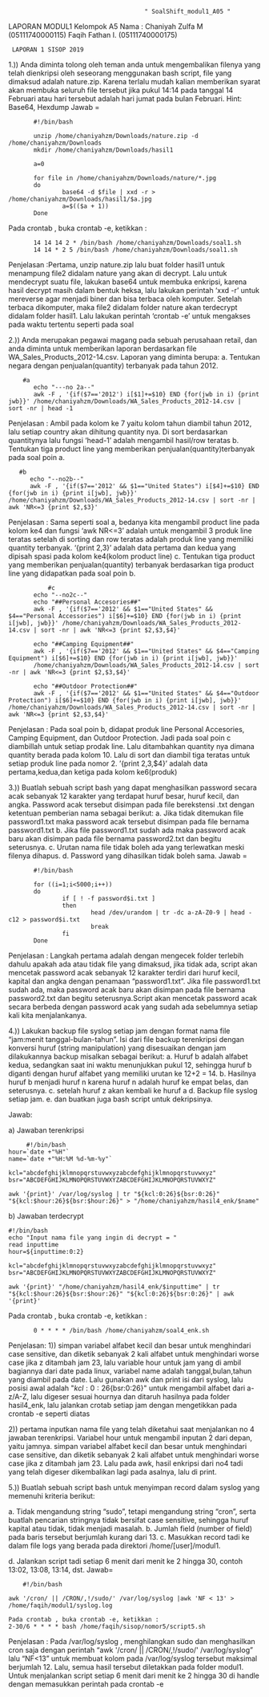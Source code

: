                                           " SoalShift_modul1_A05 "

LAPORAN MODUL1 Kelompok A5
Nama : Chaniyah Zulfa M (05111740000115)
       Faqih Fathan I.  (05111740000175)
       
     LAPORAN 1 SISOP 2019
1.)) Anda diminta tolong oleh teman anda untuk mengembalikan filenya yang telah
dienkripsi oleh seseorang menggunakan bash script, file yang dimaksud adalah
nature.zip. Karena terlalu mudah kalian memberikan syarat akan membuka seluruh
file tersebut jika pukul 14:14 pada tanggal 14 Februari atau hari tersebut adalah hari
jumat pada bulan Februari.
Hint: Base64, Hexdump
Jawab =
```
       #!/bin/bash

       unzip /home/chaniyahzm/Downloads/nature.zip -d /home/chaniyahzm/Downloads
       mkdir /home/chaniyahzm/Downloads/hasil1

       a=0

       for file in /home/chaniyahzm/Downloads/nature/*.jpg
       do
               base64 -d $file | xxd -r > /home/chaniyahzm/Downloads/hasil1/$a.jpg
               a=$(($a + 1))
       Done
```

Pada crontab , buka crontab -e, ketikkan :
```
       14 14 14 2 * /bin/bash /home/chaniyahzm/Downloads/soal1.sh
       14 14 * 2 5 /bin/bash /home/chaniyahzm/Downloads/soal1.sh
```
 Penjelasan :Pertama, unzip nature.zip lalu buat folder hasil1 untuk menampung file2 didalam nature yang akan di decrypt. Lalu untuk mendecrypt suatu file, lakukan base64 untuk membuka enkripsi, karena hasil decrypt masih dalam bentuk heksa, lalu lakukan perintah ‘xxd -r’ untuk mereverse agar menjadi biner dan bisa terbaca oleh komputer. Setelah terbaca dikomputer, maka file2 didalam folder nature akan terdecrypt didalam folder hasil1.
 Lalu lakukan perintah ‘crontab -e’ untuk mengakses pada waktu tertentu seperti pada soal

2.)) Anda merupakan pegawai magang pada sebuah perusahaan retail, dan anda diminta
untuk memberikan laporan berdasarkan file WA_Sales_Products_2012-14.csv.
Laporan yang diminta berupa:
       a. Tentukan negara dengan penjualan(quantity) terbanyak pada tahun 2012.
```
    #a
       echo "---no 2a--"
       awk -F , '{if($7=='2012') i[$1]+=$10} END {for(jwb in i) {print jwb}}' /home/chaniyahzm/Downloads/WA_Sales_Products_2012-14.csv |     sort -nr | head -1
```
Penjelasan :
Ambil pada kolom ke 7 yaitu kolom tahun diambil tahun 2012, lalu setiap country akan dihitung quantity nya. Di sort berdasarkan quantitynya lalu fungsi ‘head-1’ adalah mengambil hasil/row teratas
       b. Tentukan tiga product line yang memberikan penjualan(quantity)terbanyak pada soal poin a.
 ```
    #b
       echo "--no2b--"
       awk -F , '{if($7=='2012' && $1=="United States") i[$4]+=$10} END {for(jwb in i) {print i[jwb], jwb}}' /home/chaniyahzm/Downloads/WA_Sales_Products_2012-14.csv | sort -nr | awk 'NR<=3 {print $2,$3}'
```
Penjelasan :
Sama seperti soal a, bedanya kita mengambil product line pada kolom ke4 dan fungsi ‘awk NR<=3’ adalah untuk mengambil 3 produk line teratas setelah di sorting dan row teratas adalah produk line yang memiliki quantity terbanyak. ‘{print $2,$3}’ adalah data pertama dan kedua yang dipisah spasi pada kolom ke4(kolom product line)
       c. Tentukan tiga product yang memberikan penjualan(quantity) terbanyak berdasarkan tiga product line yang didapatkan pada soal poin b.
```
           #c
       echo "--no2c--"
       echo "##Personal Accesories##"
       awk -F , '{if($7=='2012' && $1=="United States" && $4=="Personal Accessories") i[$6]+=$10} END {for(jwb in i) {print i[jwb], jwb}}' /home/chaniyahzm/Downloads/WA_Sales_Products_2012-14.csv | sort -nr | awk 'NR<=3 {print $2,$3,$4}'

       echo "##Camping Equipment##"
       awk -F , '{if($7=='2012' && $1=="United States" && $4=="Camping Equipment") i[$6]+=$10} END {for(jwb in i) {print i[jwb], jwb}}' 
       /home/chaniyahzm/Downloads/WA_Sales_Products_2012-14.csv | sort -nr | awk 'NR<=3 {print $2,$3,$4}'

       echo "##Outdoor Protection##"
       awk -F , '{if($7=='2012' && $1=="United States" && $4=="Outdoor Protection") i[$6]+=$10} END {for(jwb in i) {print i[jwb], jwb}}' /home/chaniyahzm/Downloads/WA_Sales_Products_2012-14.csv | sort -nr | awk 'NR<=3 {print $2,$3,$4}'
```
Penjelasan :
Pada soal poin b, didapat produk line Personal Accesories, Camping Equipment, dan Outdoor Protection. Jadi pada soal poin c diambillah untuk setiap prodak line. Lalu ditambahkan quantity nya dimana quantity berada pada kolom 10. Lalu di sort dan diambil tiga teratas untuk setiap produk line pada nomor 2. ’{print $2,$3,$4}’ adalah data pertama,kedua,dan ketiga pada kolom ke6(produk)

3.)) Buatlah sebuah script bash yang dapat menghasilkan password secara acak sebanyak 12 karakter yang terdapat huruf besar, huruf kecil, dan angka. Password acak tersebut disimpan pada file berekstensi .txt dengan ketentuan pemberian nama
sebagai berikut:
a. Jika tidak ditemukan file password1.txt maka password acak tersebut disimpan pada file bernama password1.txt
b. Jika file password1.txt sudah ada maka password acak baru akan disimpan pada file bernama password2.txt dan begitu seterusnya.
c. Urutan nama file tidak boleh ada yang terlewatkan meski filenya dihapus.
d. Password yang dihasilkan tidak boleh sama.
Jawab =
```
       #!/bin/bash

       for ((i=1;i<5000;i++))
       do
               if [ ! -f password$i.txt ]
               then
                       head /dev/urandom | tr -dc a-zA-Z0-9 | head -c12 > password$i.txt
                       break
               fi
       Done
```
Penjelasan :
Langkah pertama adalah dengan mengecek folder terlebih dahulu apakah ada atau tidak file yang dimaksud, jika tidak ada, script akan mencetak password acak sebanyak 12 karakter terdiri dari huruf kecil, kapital dan angka dengan penamaan “password1.txt”. Jika file password1.txt sudah ada, maka password acak baru akan disimpan pada file bernama password2.txt dan begitu seterusnya.Script akan mencetak password acak secara berbeda dengan password acak yang sudah ada sebelumnya setiap kali kita menjalankanya.

4.)) Lakukan backup file syslog setiap jam dengan format nama file “jam:menit tanggal-bulan-tahun”. Isi dari file backup terenkripsi dengan konversi huruf (string manipulation) yang disesuaikan dengan jam dilakukannya backup misalkan sebagai berikut:
a. Huruf b adalah alfabet kedua, sedangkan saat ini waktu menunjukkan
pukul 12, sehingga huruf b diganti dengan huruf alfabet yang memiliki
urutan ke 12+2 = 14.
b. Hasilnya huruf b menjadi huruf n karena huruf n adalah huruf ke
empat belas, dan seterusnya.
c. setelah huruf z akan kembali ke huruf a
d. Backup file syslog setiap jam.
e. dan buatkan juga bash script untuk dekripsinya.

 Jawab:
 
   a) Jawaban terenkripsi
```
     #!/bin/bash
hour=`date +"%H"`
name=`date +"%H:%M %d-%m-%y"`

kcl="abcdefghijklmnopqrstuvwxyzabcdefghijklmnopqrstuvwxyz"
bsr="ABCDEFGHIJKLMNOPQRSTUVWXYZABCDEFGHIJKLMNOPQRSTUVWXYZ"

awk '{print}' /var/log/syslog | tr "${kcl:0:26}${bsr:0:26}" "${kcl:$hour:26}${bsr:$hour:26}" > "/home/chaniyahzm/hasil4_enk/$name"
```
   b) Jawaban terdecrypt
```
#!/bin/bash
echo "Input nama file yang ingin di decrypt = "
read inputtime
hour=${inputtime:0:2}

kcl="abcdefghijklmnopqrstuvwxyzabcdefghijklmnopqrstuvwxyz"
bsr="ABCDEFGHIJKLMNOPQRSTUVWXYZABCDEFGHIJKLMNOPQRSTUVWXYZ"

awk '{print}' "/home/chaniyahzm/hasil4_enk/$inputtime" | tr "${kcl:$hour:26}${bsr:$hour:26}" "${kcl:0:26}${bsr:0:26}" | awk '{print}'
```
Pada crontab , buka crontab -e, ketikkan :
```
       0 * * * * /bin/bash /home/chaniyahzm/soal4_enk.sh
```
Penjelasan:
1)) simpan variabel alfabet kecil dan besar untuk menghindari case sensitive, dan diketik sebanyak 2 kali alfabet untuk menghindari worse case jika z ditambah jam 23,   lalu variable hour untuk jam yang di ambil bagiannya dari date pada linux, variabel name adalah tanggal,bulan,tahun yang diambil pada date. Lalu gunakan awk dan print isi dari syslog, lalu posisi awal adalah  "${kcl:0:26}${bsr:0:26}" untuk mengambil alfabet dari a-z/A-Z, lalu digeser sesuai hournya dan ditaruh hasilnya pada folder hasil4_enk, lalu jalankan crotab setiap jam dengan mengetikkan pada crontab -e seperti diatas

2)) pertama inputkan nama file yang telah diketahui saat menjalankan no 4 jawaban terenkripsi. Variabel hour untuk mengambil inputan 2 dari depan, yaitu jamnya. simpan variabel alfabet kecil dan besar untuk menghindari case sensitive, dan diketik sebanyak 2 kali alfabet untuk menghindari worse case jika z ditambah jam 23. Lalu pada awk, hasil enkripsi dari no4 tadi  yang telah digeser dikembalikan lagi pada asalnya, lalu di print.

5.)) Buatlah sebuah script bash untuk menyimpan record dalam syslog yang memenuhi
kriteria berikut:

a. Tidak mengandung string “sudo”, tetapi mengandung string “cron”,
serta buatlah pencarian stringnya tidak bersifat case sensitive,
sehingga huruf kapital atau tidak, tidak menjadi masalah.
b. Jumlah field (number of field) pada baris tersebut berjumlah kurang
dari 13.
c. Masukkan record tadi ke dalam file logs yang berada pada direktori
/home/[user]/modul1.

d. Jalankan script tadi setiap 6 menit dari menit ke 2 hingga 30, contoh
13:02, 13:08, 13:14, dst.
Jawab=
```
    #!/bin/bash

awk '/cron/ || /CRON/,!/sudo/' /var/log/syslog |awk 'NF < 13' > /home/faqih/modul1/syslog.log

Pada crontab , buka crontab -e, ketikkan :
2-30/6 * * * * bash /home/faqih/sisop/nomor5/script5.sh
```
Penjelasan :
Pada /var/log/syslog , menghilangkan sudo dan menghasilkan cron saja dengan perintah “awk '/cron/ || /CRON/,!/sudo/' /var/log/syslog” lalu “NF<13” untuk membuat kolom pada /var/log/syslog tersebut maksimal berjumlah 12. Lalu, semua hasil tersebut diletakkan pada folder modul1. Untuk menjalankan script setiap 6 menit dari menit ke 2 hingga 30 di handle dengan memasukkan perintah pada crontab -e
     
